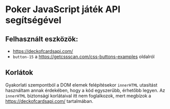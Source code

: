 # Poker JavaScript játék API segítségével

## Felhasznált eszközök:

- https://deckofcardsapi.com/
- `button-15` a https://getcssscan.com/css-buttons-examples oldalról

## Korlátok

Gyakorlati szempontból a DOM elemek felépítésekor `innerHTML` utasítást használtam annak érdekében, hogy a kód egyszerűbb, érhetőbb legyen. Az `innerHTML` biztonsági korlátaival itt nem foglalkozok, mert megbízok a https://deckofcardsapi.com/ tartalmában.